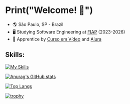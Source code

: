 # Print("Welcome! :wave:")

* :earth_americas: São Paulo, SP - Brazil
* :desktop_computer: Studying Software Engineering at [FIAP](https://www.fiap.com.br/) (2023-2026)
* :seedling: Apprentice by [Curso em Vídeo](https://www.cursoemvideo.com/) and [Alura](https://www.alura.com.br/)

## Skills:

[![My Skills](https://skillicons.dev/icons?i=html,css,js,react,py,arduino,vite)](https://skillicons.dev)

[![Anurag's GitHub stats](https://github-readme-stats.vercel.app/api?username=PB369&hide=stars&show_icons=true&theme=react&bg_color=000000&custom_title=My+Profile+Status)](https://github.com/anuraghazra/github-readme-stats)

[![Top Langs](https://github-readme-stats.vercel.app/api/top-langs/?username=PB369&langs_count=8&layout=compact&bg_color=000000&text_color=ffffff&title_color=61dafb)](https://github.com/anuraghazra/github-readme-stats)

[![trophy](https://github-profile-trophy.vercel.app/?username=PB369&theme=darkhub&column=4&margin-w=15&margin-h=10&no-bg=true)](https://github.com/ryo-ma/github-profile-trophy)
